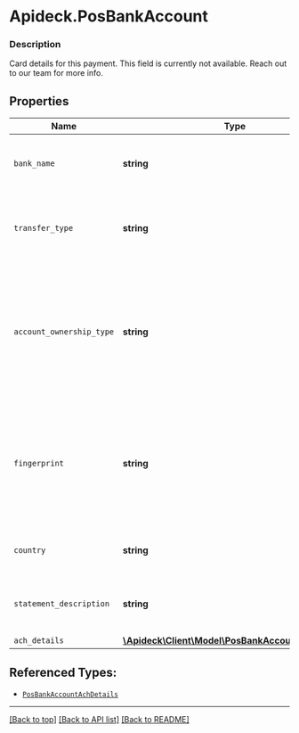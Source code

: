 # Apideck.PosBankAccount

### Description

Card details for this payment. This field is currently not available. Reach out to our team for more info.

## Properties
Name | Type | Description | Notes
------------ | ------------- | ------------- | -------------
`bank_name` | **string** | The name of the bank associated with the bank account. | [optional] 
`transfer_type` | **string** | The type of the bank transfer. The type can be &#x60;ACH&#x60; or &#x60;UNKNOWN&#x60;. | [optional] 
`account_ownership_type` | **string** | The ownership type of the bank account performing the transfer. The type can be &#x60;INDIVIDUAL&#x60;, &#x60;COMPANY&#x60;, or &#x60;UNKNOWN&#x60;. | [optional] 
`fingerprint` | **string** | Uniquely identifies the bank account for this seller and can be used to determine if payments are from the same bank account. | [optional] 
`country` | **string** | country code according to ISO 3166-1 alpha-2. | [optional] 
`statement_description` | **string** | The statement description as sent to the bank. | [optional] 
`ach_details` | [**\Apideck\Client\Model\PosBankAccountAchDetails**](PosBankAccountAchDetails.md) |  | [optional] 





## Referenced Types:






* [`PosBankAccountAchDetails`](PosBankAccountAchDetails.md)

---

[[Back to top]](#) [[Back to API list]](../../../../README.md#documentation-for-api-endpoints) [[Back to README]](../../../../README.md)


